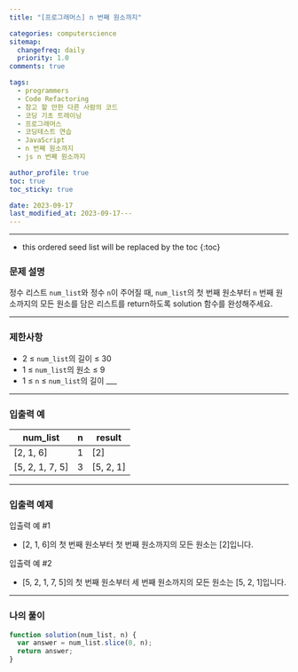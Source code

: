 ```yaml
---
title: "[프로그래머스] n 번째 원소까지"

categories: computerscience
sitemap:
  changefreq: daily
  priority: 1.0
comments: true

tags:
  - programmers
  - Code Refactoring
  - 참고 할 만한 다른 사람의 코드
  - 코딩 기초 트레이닝
  - 프로그래머스
  - 코딩테스트 연습
  - JavaScript
  - n 번째 원소까지
  - js n 번째 원소까지

author_profile: true
toc: true
toc_sticky: true

date: 2023-09-17
last_modified_at: 2023-09-17---
---
```


---

<!-- prettier-ignore -->
* this ordered seed list will be replaced by the toc 
{:toc}

### 문제 설명

정수 리스트 `num_list`와 정수 `n`이 주어질 때, `num_list`의 첫 번째 원소부터 `n` 번째 원소까지의 모든 원소를 담은 리스트를 return하도록 solution 함수를 완성해주세요.

---

### 제한사항

- 2 ≤ `num_list`의 길이 ≤ 30
- 1 ≤ `num_list`의 원소 ≤ 9
- 1 ≤ `n` ≤ `num_list`의 길이 \_\_\_

---

### 입출력 예

| num_list        | n   | result    |
| --------------- | --- | --------- |
| [2, 1, 6]       | 1   | [2]       |
| [5, 2, 1, 7, 5] | 3   | [5, 2, 1] |

---

### 입출력 예제

입출력 예 #1

- [2, 1, 6]의 첫 번째 원소부터 첫 번째 원소까지의 모든 원소는 [2]입니다.

입출력 예 #2

- [5, 2, 1, 7, 5]의 첫 번째 원소부터 세 번째 원소까지의 모든 원소는 [5, 2, 1]입니다.

---

### 나의 풀이

```jsx
function solution(num_list, n) {
  var answer = num_list.slice(0, n);
  return answer;
}
```
